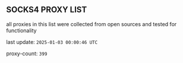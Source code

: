 ## SOCKS4 PROXY LIST

all proxies in this list were collected from open sources and tested for functionality

last update: `2025-01-03 00:00:46 UTC`

proxy-count: `399`
